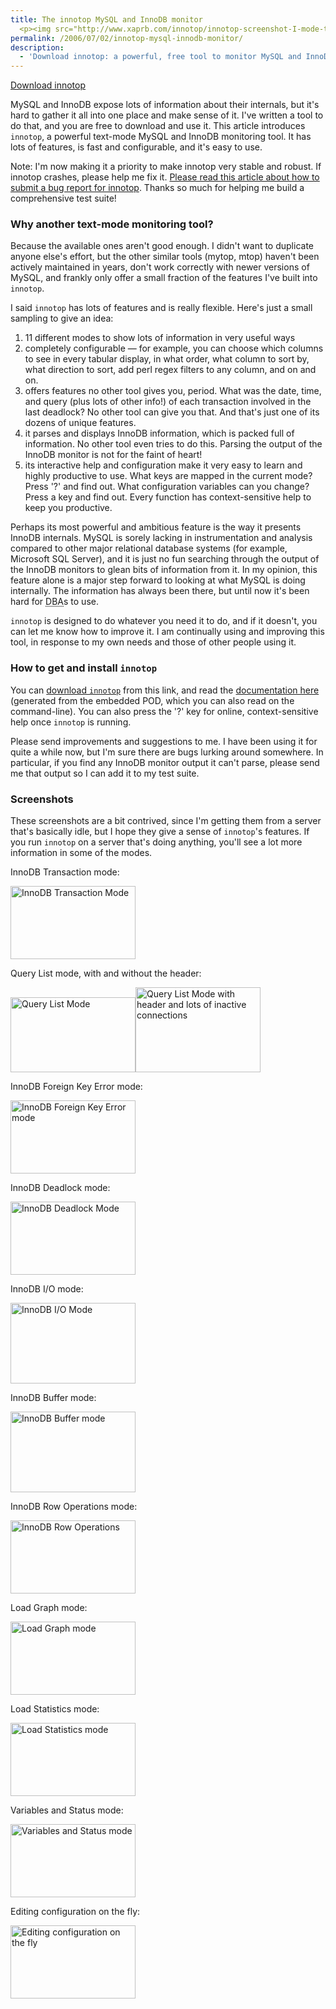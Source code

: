 ```yaml
---
title: The innotop MySQL and InnoDB monitor
  <p><img src="http://www.xaprb.com/innotop/innotop-screenshot-I-mode-thumb.png" alt="innotop screenshot" width="200" height="129" style="float:right; margin-left: 10px" />MySQL and InnoDB expose lots of information about their internals, but it's hard to gather it all into one place and make sense of it.  I've written a tool to do that, and you are free to download and use it.  This article introduces <code>innotop</code>, a powerful text-mode MySQL and InnoDB monitoring tool.  It has lots of features, is  fast and configurable, and it's easy to use.</p>
permalink: /2006/07/02/innotop-mysql-innodb-monitor/
description:
  - 'Download innotop: a powerful, free tool to monitor MySQL and InnoDB from a terminal.'
---
```

<p class="download"><a href="http://code.google.com/p/innotop">Download innotop</a></p>

<p>MySQL and InnoDB expose lots of information about their internals, but it's hard to gather it all into one place and make sense of it.  I've written a tool to do that, and you are free to download and use it.  This article introduces <code>innotop</code>, a powerful text-mode MySQL and InnoDB monitoring tool.  It has lots of features, is  fast and configurable, and it's easy to use.</p>

<p>Note: I'm now making it a priority to make innotop very stable and robust.  If innotop crashes, please help me fix it.  <a href="/blog/2006/08/02/what-to-do-when-innotop-crashes/">Please read this article about how to submit a bug report for innotop</a>.  Thanks so much for helping me build a comprehensive test suite!</p>

<h3>Why another text-mode monitoring tool?</h3>

<p>Because the available ones aren't good enough.  I didn't want to duplicate anyone else's effort, but the other similar tools (mytop, mtop) haven't been actively maintained in years, don't work correctly with newer versions of MySQL, and frankly only offer a small fraction of the features I've built into <code>innotop</code>.</p>

<p>I said <code>innotop</code> has lots of features and is really flexible.  Here's just a small sampling to give an idea:</p>

<ol>
	<li>11 different modes to show lots of information in very useful ways</li>
	<li>completely configurable &#8212; for example, you can choose which columns to see in every tabular display, in what order, what column to sort by, what direction to sort, add perl regex filters to any column, and on and on.</li>
	<li>offers features no other tool gives you, period.  What was the date, time, and query (plus lots of other info!) of each transaction involved in the last deadlock?  No other tool can give you that.  And that's just one of its dozens of unique features.</li>
	<li>it parses and displays InnoDB information, which is packed full of information.  No other tool even tries to do this.  Parsing the output of the InnoDB monitor is not for the faint of heart!</li>
	<li>its interactive help and configuration make it very easy to learn and highly productive to use.  What keys are mapped in the current mode?  Press '?' and find out.  What configuration variables can you change?  Press a key and find out.  Every function has context-sensitive help to keep you productive.</li>
</ol>

<p>Perhaps its most powerful and ambitious feature is the way it presents InnoDB internals.  MySQL is sorely lacking in instrumentation and analysis compared to other major relational database systems (for example, Microsoft SQL Server), and it is just no fun searching through the output of the InnoDB monitors to glean bits of information from it.  In my opinion, this feature alone is a major step forward to looking at what MySQL is doing internally.  The information has always been there, but until now it's been hard for <abbr title="Database Administrator">DBA</abbr>s to use.</p>

<p><code>innotop</code> is designed to do whatever you need it to do, and if it doesn't, you can let me know how to improve it.  I am continually using and improving this tool, in response to my own needs and those of other people using it.</p>

<h3>How to get and install <code>innotop</code></h3>

<p>You can <a href="http://code.google.com/p/innotop">download <code>innotop</code></a> from this link, and read the <a href="http://code.google.com/p/innotop/">documentation here</a> (generated from the embedded POD, which you can also read on the command-line).  You can also press the '?' key for online, context-sensitive help once <code>innotop</code> is running.</p>

<p>Please send improvements and suggestions to me.  I have been using it for quite a while now, but I'm sure there are bugs lurking around somewhere.  In particular, if you find any InnoDB monitor output it can't parse, please send me that output so I can add it to my test suite.</p>

<h3>Screenshots</h3>

<p>These screenshots are a bit contrived, since I'm getting them from a server that's basically idle, but I hope they give a sense of <code>innotop</code>'s features.  If you run <code>innotop</code> on a server that's doing anything, you'll see a lot more information in some of the modes.</p>

<p>InnoDB Transaction mode:</p>
<p><a href="/innotop/innotop-screenshot-T-mode.png"><img src="/innotop/innotop-screenshot-T-mode-thumb.png" alt="InnoDB Transaction Mode" width="200" height="117" /></a></p>

<p>Query List mode, with and without the header:</p>
<p><a href="/innotop/innotop-screenshot-Q-mode.png"><img src="/innotop/innotop-screenshot-Q-mode-thumb.png" alt="Query List Mode" width="200" height="120" /><a href="/innotop/innotop-screenshot-Q-mode-2.png"><img src="/innotop/innotop-screenshot-Q-mode-2-thumb.png" alt="Query List Mode with header and lots of inactive connections" width="200" height="136" /></a></p>

<p>InnoDB Foreign Key Error mode:</p>
<p><a href="/innotop/innotop-screenshot-F-mode.png"><img src="/innotop/innotop-screenshot-F-mode-thumb.png" alt="InnoDB Foreign Key Error mode" width="200" height="117" /></a></p>

<p>InnoDB Deadlock mode:</p>
<p><a href="/innotop/innotop-screenshot-D-mode.png"><img src="/innotop/innotop-screenshot-D-mode-thumb.png" alt="InnoDB Deadlock Mode" width="200" height="117" /></a></p>

<p>InnoDB I/O mode:</p>
<p><a href="/innotop/innotop-screenshot-I-mode.png"><img src="/innotop/innotop-screenshot-I-mode-thumb.png" alt="InnoDB I/O Mode" width="200" height="129" /></a></p>

<p>InnoDB Buffer mode:</p>
<p><a href="/innotop/innotop-screenshot-B-mode.png"><img src="/innotop/innotop-screenshot-B-mode-thumb.png" alt="InnoDB Buffer mode" width="200" height="129" /></a></p>

<p>InnoDB Row Operations mode:</p>
<p><a href="/innotop/innotop-screenshot-R-mode.png"><img src="/innotop/innotop-screenshot-R-mode-thumb.png" alt="InnoDB Row Operations" width="200" height="117" /></a></p>

<p>Load Graph mode:</p>
<p><a href="/innotop/innotop-screenshot-G-mode.png"><img src="/innotop/innotop-screenshot-G-mode-thumb.png" alt="Load Graph mode" width="200" height="117" /></a></p>

<p>Load Statistics mode:</p>
<p><a href="/innotop/innotop-screenshot-S-mode.png"><img src="/innotop/innotop-screenshot-S-mode-thumb.png" alt="Load Statistics mode" width="200" height="117" /></a></p>

<p>Variables and Status mode:</p>
<p><a href="/innotop/innotop-screenshot-V-mode.png"><img src="/innotop/innotop-screenshot-V-mode-thumb.png" alt="Variables and Status mode" width="200" height="117" /></a></p>

<p>Editing configuration on the fly:</p>
<p><a href="/innotop/innotop-screenshot-edit-config.png"><img src="/innotop/innotop-screenshot-edit-config-thumb.png" alt="Editing configuration on the fly" width="200" height="117" /></a></p>
